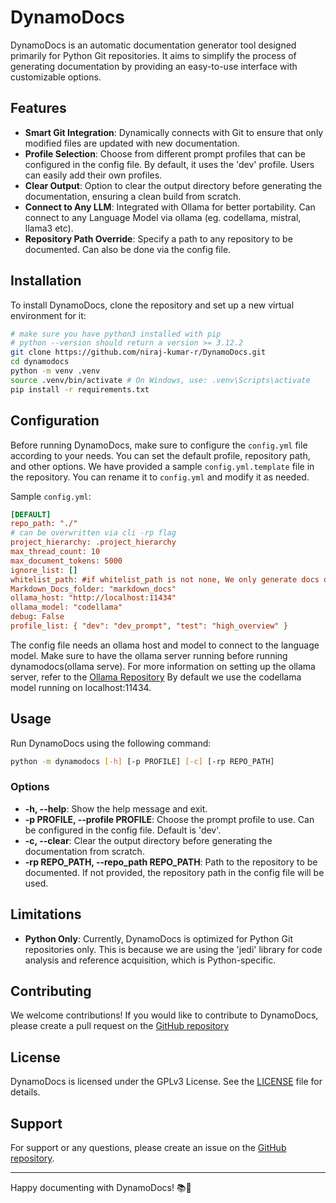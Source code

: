 # DynamoDocs

DynamoDocs is an automatic documentation generator tool designed primarily for Python Git repositories. It aims to simplify the process of generating documentation by providing an easy-to-use interface with customizable options.

## Features

-   **Smart Git Integration**: Dynamically connects with Git to ensure that only modified files are updated with new documentation.
-   **Profile Selection**: Choose from different prompt profiles that can be configured in the config file. By default, it uses the 'dev' profile. Users can easily add their own profiles.
-   **Clear Output**: Option to clear the output directory before generating the documentation, ensuring a clean build from scratch.
-   **Connect to Any LLM**: Integrated with Ollama for better portability. Can connect to any Language Model via ollama (eg. codellama, mistral, llama3 etc).
-   **Repository Path Override**: Specify a path to any repository to be documented. Can also be done via the config file.

## Installation

To install DynamoDocs, clone the repository and set up a new virtual environment for it:

```bash
# make sure you have python3 installed with pip
# python --version should return a version >= 3.12.2
git clone https://github.com/niraj-kumar-r/DynamoDocs.git
cd dynamodocs
python -m venv .venv
source .venv/bin/activate # On Windows, use: .venv\Scripts\activate
pip install -r requirements.txt
```

## Configuration

Before running DynamoDocs, make sure to configure the `config.yml` file according to your needs. You can set the default profile, repository path, and other options. We have provided a
sample `config.yml.template` file in the repository. You can rename it to `config.yml` and modify it as needed.

Sample `config.yml`:

```ini
[DEFAULT]
repo_path: "./"
# can be overwritten via cli -rp flag
project_hierarchy: .project_hierarchy
max_thread_count: 10
max_document_tokens: 5000
ignore_list: []
whitelist_path: #if whitelist_path is not none, We only generate docs on whitelist
Markdown_Docs_folder: "markdown_docs"
ollama_host: "http://localhost:11434"
ollama_model: "codellama"
debug: False
profile_list: { "dev": "dev_prompt", "test": "high_overview" }
```

The config file needs an ollama host and model to connect to the language model.
Make sure to have the ollama server running before running dynamodocs(ollama serve).
For more information on setting up the ollama server, refer to the [Ollama Repository](https://github.com/ollama/ollama)
By default we use the codellama model running on localhost:11434.

## Usage

Run DynamoDocs using the following command:

```bash
python -m dynamodocs [-h] [-p PROFILE] [-c] [-rp REPO_PATH]
```

### Options

-   **-h, --help**: Show the help message and exit.
-   **-p PROFILE, --profile PROFILE**: Choose the prompt profile to use. Can be configured in the config file. Default is 'dev'.
-   **-c, --clear**: Clear the output directory before generating the documentation from scratch.
-   **-rp REPO_PATH, --repo_path REPO_PATH**: Path to the repository to be documented. If not provided, the repository path in the config file will be used.

## Limitations

-   **Python Only**: Currently, DynamoDocs is optimized for Python Git repositories only. This is because we are using the 'jedi' library for code analysis and reference acquisition, which is Python-specific.

## Contributing

We welcome contributions! If you would like to contribute to DynamoDocs, please create a pull request on the [GitHub repository](https://github.com/niraj-kumar-r/DynamoDocs.git)

## License

DynamoDocs is licensed under the GPLv3 License. See the [LICENSE](LICENSE) file for details.

## Support

For support or any questions, please create an issue on the [GitHub repository](https://github.com/niraj-kumar-r/dynamodocs/issues).

---

Happy documenting with DynamoDocs! 📚🚀
